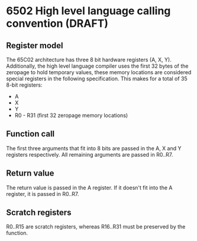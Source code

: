 # 6502 High level language calling convention (DRAFT)

## Register model
The 65C02 architecture has three 8 bit hardware registers (A, X, Y). Additionally,
the high level language compiler uses the first 32 bytes of the zeropage to hold
temporary values, these memory locations are considered special registers in the
following specification. This makes for a total of 35 8-bit registers:
* A
* X
* Y
* R0 - R31 (first 32 zeropage memory locations)

## Function call
The first three arguments that fit into 8 bits are passed in the A, X and Y registers
respectively. All remaining arguments are passed in R0..R7.

## Return value
The return value is passed in the A register. If it doesn't fit into the A register, it
is passed in R0..R7.

## Scratch registers
R0..R15 are scratch registers, whereas R16..R31 must be preserved by the function.

